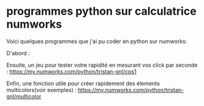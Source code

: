 # programmes python sur calculatrice numworks

Voici quelques programmes que j'ai pu coder en python sur numworks:

D'abord  :

Ensuite, un jeu pour tester votre rapidité en mesurant vos click par seconde : 
https://my.numworks.com/python/tristan-gnl/cps1

Enfin, une fonction utile pour créer rapidement des élements multicolors(voir exemples) :
https://my.numworks.com/python/tristan-gnl/multicolor
